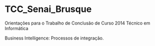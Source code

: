 TCC_Senai_Brusque
=================

Orientações para o Trabalho de Conclusão de Curso 2014
Técnico em Informática

Business Intelligence: Processos de integração.

